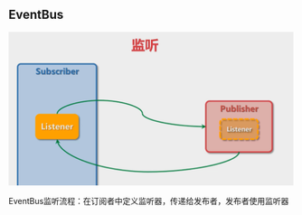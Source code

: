 ## EventBus

![image-20220324170421783](EventBus_imgs\EpZ4pB6JSfd.png)

EventBus监听流程：在订阅者中定义监听器，传递给发布者，发布者使用监听器